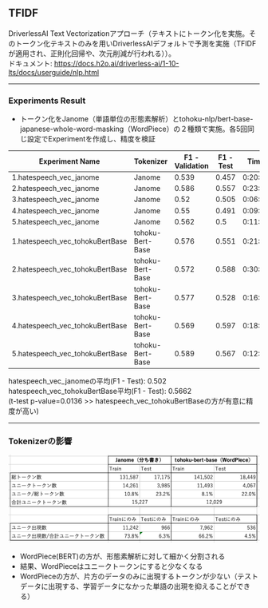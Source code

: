 ## TFIDF
DriverlessAI Text Vectorizationアプローチ（テキストにトークン化を実施。そのトークン化テキストのみを用いDriverlessAIデフォルトで予測を実施（TFIDFが適用され、正則化回帰や、次元削減が行われる））。  
ドキュメント: https://docs.h2o.ai/driverless-ai/1-10-lts/docs/userguide/nlp.html

***
### Experiments Result
- トークン化をJanome（単語単位の形態素解析）とtohoku-nlp/bert-base-japanese-whole-word-masking（WordPiece）の２種類で実施。各5回同じ設定でExperimentを作成し、精度を検証
  
| Experiment Name                  | Tokenizer          | F1 - Validation | F1 - Test | Time   |
|----------------------------------|--------------------|-----------------|-----------|--------|
| 1.hatespeech_vec_janome            | Janome             | 0.539           | 0.457     | 0:20:36|
| 2.hatespeech_vec_janome            | Janome             | 0.586           | 0.557     | 0:23:39|
| 3.hatespeech_vec_janome            | Janome             | 0.52            | 0.505     | 0:06:57|
| 4.hatespeech_vec_janome            | Janome             | 0.55            | 0.491     | 0:09:31|
| 5.hatespeech_vec_janome            | Janome             | 0.562           | 0.5       | 0:11:12|
| 1.hatespeech_vec_tohokuBertBase    | tohoku-Bert-Base   | 0.576           | 0.551     | 0:21:57|
| 2.hatespeech_vec_tohokuBertBase    | tohoku-Bert-Base   | 0.572           | 0.588     | 0:30:00|
| 3.hatespeech_vec_tohokuBertBase    | tohoku-Bert-Base   | 0.577           | 0.528     | 0:16:29|
| 4.hatespeech_vec_tohokuBertBase    | tohoku-Bert-Base   | 0.569           | 0.597     | 0:18:42|
| 5.hatespeech_vec_tohokuBertBase    | tohoku-Bert-Base   | 0.589           | 0.567     | 0:12:09|
  
hatespeech_vec_janomeの平均(F1 - Test): 0.502  
hatespeech_vec_tohokuBertBase平均(F1 - Test): 0.5662  
(t-test p-value=0.0136 >> hatespeech_vec_tohokuBertBaseの方が有意に精度が高い)

***
### Tokenizerの影響
![tokenizerEffect](./display_img/tokenizerEffect.png)
- WordPiece(BERT)の方が、形態素解析に対して細かく分割される
- 結果、WordPieceはユニークトークンにすると少なくなる
- WordPieceの方が、片方のデータのみに出現するトークンが少ない（テストデータに出現する、学習データになかった単語の出現を抑えることができる）

  
